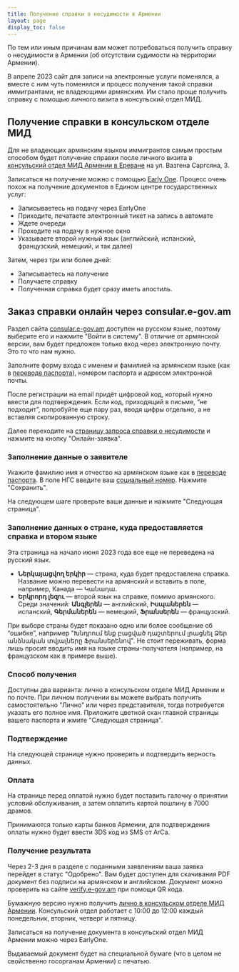 ```yaml
---
title: Получение справки о несудимости в Армении
layout: page
display_toc: false
---
```


По тем или иным причинам вам может потребоваться получить справку о несудимости в Армении (об отсутствии судимости на территории Армении).

В апреле 2023 сайт для записи на электронные услуги поменялся, а вместе с ним чуть поменялся и процесс получения такой
справки иммигрантами, не владеющими армянским. Им стало проще получить справку с помощью личного визита в консульский отдел МИД.

## Получение справки в консульском отделе МИД

Для не владеющих армянским языком иммигрантов самым простым способом будет получение справки после личного визита в [консульский отдел МИД Армении в Ереване](https://www.mfa.am/ru/cons_resep/) на ул. Вазгена Саргсяна, 3.

Записаться на получение можно с помощью [Early One](https://earlyone.com/mobile-application/). Процесс очень похож на получение документов в Едином центре государственных услуг:
- Записываетесь на подачу через EarlyOne
- Приходите, печатаете электронный тикет на запись в автомате
- Ждете очереди
- Проходите на подачу в нужное окно
- Указываете второй нужный язык (английский, испанский, французский, немецкий, и так далее)

Затем, через три или более дней:
- Записываетесь на получение
- Получаете справку
- Полученная справка будет сразу иметь апостиль.

## Заказ справки онлайн через consular.e-gov.am

Раздел сайта [consular.e-gov.am](https://consular.e-gov.am/ru/) доступен на русском языке, поэтому выберите его и нажмите
"Войти в систему". В отличие от армянской версии, вам будет предложен только вход через электронную почту. Это то что нам нужно.

Заполните форму входа с именем и фамилией на армянском языке (как в [переводе паспорта](passport-translation.md)), номером паспорта и адресом электронной почты.

После регистрации на email придёт цифровой код, который нужно ввести для подтверждения. Если код, приходящий в письме, “не подходит”, попробуйте еще пару раз, вводя цифры отдельно, а не вставляя скопированную строку.

Далее переходите на [страницу запроса справки о несудимости](https://consular.e-gov.am/ru/service/conviction_cert_delivery/info) и нажмите на кнопку "Онлайн-заявка".

### Заполнение данные о заявителе

Укажите фамилию имя и отчество на армянском языке как в [переводе паспорта](passport-translation.md). В поле НГС введите ваш [социальный номер](social-number.md). Нажмите "Сохранить".

На следующем шаге проверьте ваши данные и нажмите "Следующая страница".

### Заполнение данных о стране, куда предоставляется справка и втором языке

Эта страница на начало июня 2023 года все еще не переведена на русский язык.

- **Ներկայացվող երկիր** — страна, куда будет предоставлена справка. Название можно перевести на армянский и вставить в поле, например, Канада — Կանադա.
- **Երկրորդ լեզու** — второй язык на справке, помимо армянского. Среди значений: **Անգլերեն** — английский, **Իսպաներեն** — испанский, **Գերմաներեն** — немецкий, **Ֆրանսերեն** — французский.

При выборе страны будет показано одно или более сообщение об “ошибке”, например "Խնդրում ենք բացված դաշտերում լրացնել Ձեր անձնական տվյալները Ֆրանսերենով".
Не стоит переживать, форма лишь просит вводить имя на языке страны-получателя (например, на французском как в примере выше).

### Способ получения

Доступны два варианта: лично в консульском отделе МИД Армении и по почте. При личном получении вы можете выбрать получить самостоятельно "Лично" или
через представителя, тогда потребуется указать его полное имя. Приложите цветной скан главной страницы вашего паспорта и жмите "Следующая страница".

### Подтверждение

На следующей странице нужно проверить и подтвердить верность данных.

### Оплата

На странице перед оплатой нужно будет поставить галочку о принятии условий обслуживания, а затем оплатить картой пошлину в 7000 драмов.

Принимаются только карты банков Армении, для подтверждения оплаты нужно будет ввести 3DS код из SMS от ArCa.

### Получение результата

Через 2-3 дня в разделе с поданными заявлениям ваша заявка перейдет в статус "Одобрено". Вам будет доступен для скачивания
PDF документ без подписи на армянском и английском. Документ можно проверить на сайте [verify.e-gov.am](http://verify.e-gov.am/) при помощи QR кода.

Бумажную версию нужно получить [лично в консульском отделе МИД Армении](https://www.mfa.am/ru/cons_resep/). Консульский отдел работает с 10:00 до 12:00 каждый понедельник, вторник, четверг и пятницу.

Записаться на получение документа в консульский отдел МИД Армении можно через EarlyOne.

Выдаваемый документ будет на специальной бумаге (что в целом не свойственно госорганам Армении) с печатью.

